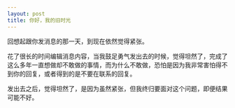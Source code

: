 ```yaml
---
layout: post
title: 你好，我的旧时光
---
```

回想起跟你发消息的那一天，到现在依然觉得紧张。

花了很长的时间编辑消息内容，当我鼓足勇气发出去的时候，觉得坦然了，完成了这么多年一直想做却不敢做的事情，而为什么不敢做，恐怕是因为我非常害怕得不到你的回复，或者得到的是不要在联系的回复。

发出去之后，觉得坦然了，是因为虽然紧张，但我终归要面对这个问题，即便结果可能不好。
